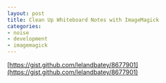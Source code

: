 ```yaml
---
layout: post
title: Clean Up Whiteboard Notes with ImageMagick
categories:
- noise
- development
- imagemagick
---
```


[https://gist.github.com/lelandbatey/8677901](https://gist.github.com/lelandbatey/8677901)